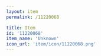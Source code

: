 ```yaml
---
layout: item
permalink: /11220068

title: Item
id: '11220068'
item_name: 'Unknown'
icon_url: 'item/icon/11220068.png'
---
```

